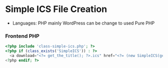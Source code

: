# Simple ICS File Creation

* Languages: PHP mainly WordPress can be change to used Pure PHP

### Frontend PHP
```php
<?php include 'class-simple-ics.php'; ?>
<?php if (class_exists('SimpleICS')) : ?>
  <a download="<?= get_the_title(); ?>.ics" href="<?= (new SimpleICS(get_the_ID()))->getHref()?>">Add To Apple Calendar</a>  
<?php endif; ?>
```
